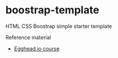 # boostrap-template

HTML CSS Boostrap simple starter template

Reference material

- [Egghead.io course](https://egghead.io/lessons/css-components-of-professional-sites)
